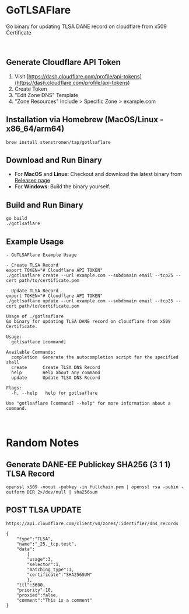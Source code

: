 # GoTLSAFlare

Go binary for updating TLSA DANE record on cloudflare from x509 Certificate

<br>

## Generate Cloudflare API Token
1. Visit [https://dash.cloudflare.com/profile/api-tokens](https://dash.cloudflare.com/profile/api-tokens)
2. Create Token
3. "Edit Zone DNS" Template
4. "Zone Resources" Include > Specific Zone > example.com

## Installation via Homebrew (MacOS/Linux - x86_64/arm64)
```
brew install stenstromen/tap/gotlsaflare
```

## Download and Run Binary
* For **MacOS** and **Linux**: Checkout and download the latest binary from [Releases page](https://github.com/Stenstromen/gotlsaflare/releases/latest/)
* For **Windows**: Build the binary yourself.

## Build and Run Binary
```
go build
./gotlsaflare
```

## Example Usage
```
- GoTLSAFlare Example Usage

- Create TLSA Record
export TOKEN="# Cloudflare API TOKEN"
./gotlsaflare create --url example.com --subdomain email --tcp25 --cert path/to/certificate.pem

- Update TLSA Record
export TOKEN="# Cloudflare API TOKEN"
./gotlsaflare update --url example.com --subdomain email --tcp25 --cert path/to/certificate.pem

Usage of ./gotlsaflare
Go binary for updating TLSA DANE record on cloudflare from x509 Certificate.

Usage:
  gotlsaflare [command]

Available Commands:
  completion  Generate the autocompletion script for the specified shell
  create      Create TLSA DNS Record
  help        Help about any command
  update      Update TLSA DNS Record

Flags:
  -h, --help   help for gotlsaflare

Use "gotlsaflare [command] --help" for more information about a command.
```

<br>

# Random Notes

## Generate DANE-EE Publickey SHA256 (3 1 1) TLSA Record
```
openssl x509 -noout -pubkey -in fullchain.pem | openssl rsa -pubin -outform DER 2>/dev/null | sha256sum
```

## POST TLSA UPDATE
```
https://api.cloudflare.com/client/v4/zones/:identifier/dns_records

{
    "type":"TLSA",
    "name":"_25._tcp.test",
    "data":
        {
        "usage":3,
        "selector":1,
        "matching_type":1,
        "certificate":"SHA256SUM"
        },
    "ttl":3600,
    "priority":10,
    "proxied":false,
    "comment":"This is a comment"
}
```